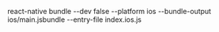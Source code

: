 react-native bundle --dev false --platform ios --bundle-output ios/main.jsbundle --entry-file index.ios.js

